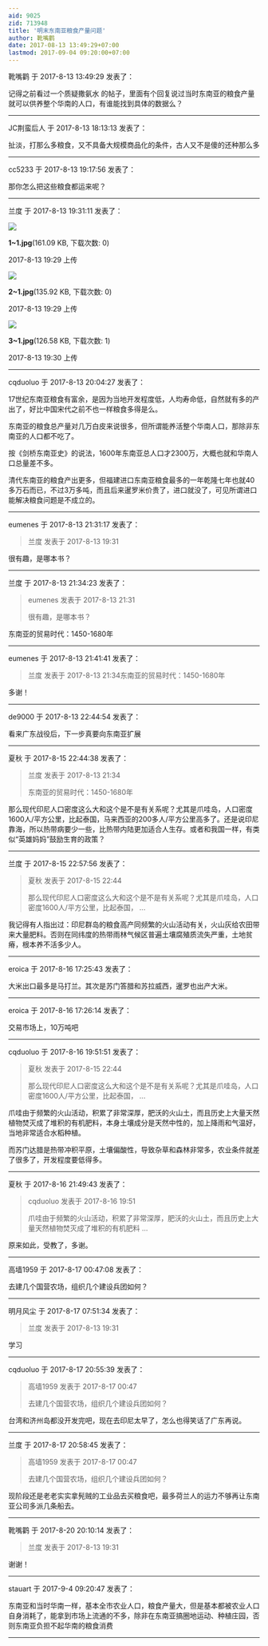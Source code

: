 ```yaml
---
aid: 9025
zid: 713948
title: '明末东南亚粮食产量问题'
author: 靴嘴鹳
date: 2017-08-13 13:49:29+07:00
lastmod: 2017-09-04 09:20:00+07:00
---
```


靴嘴鹳 于 2017-8-13 13:49:29 发表了：

记得之前看过一个质疑撒氨水 的帖子，里面有个回复说过当时东南亚的粮食产量就可以供养整个华南的人口，有谁能找到具体的数据么？

---------

JC荆蛮后人 于 2017-8-13 18:13:13 发表了：

扯淡，打那么多粮食，又不具备大规模商品化的条件，古人又不是傻的还种那么多

---------

cc5233 于 2017-8-13 19:17:56 发表了：

那你怎么把这些粮食都运来呢？

---------

兰度 于 2017-8-13 19:31:11 发表了：

![](https://mirrors.tuna.tsinghua.edu.cn/osdn/lgqm/72877/192944jv55hro89f75qo55.jpg)



**1~1.jpg**(161.09 KB, 下载次数: 0)



2017-8-13 19:29 上传



![](https://mirrors.tuna.tsinghua.edu.cn/osdn/lgqm/72877/192957j4c740k4bmmm4mmi.jpg)



**2~1.jpg**(135.92 KB, 下载次数: 0)



2017-8-13 19:29 上传



![](https://mirrors.tuna.tsinghua.edu.cn/osdn/lgqm/72877/193008i1c29lxc6049zc41.jpg)



**3~1.jpg**(126.58 KB, 下载次数: 1)



2017-8-13 19:30 上传

---------

cqduoluo 于 2017-8-13 20:04:27 发表了：

17世纪东南亚粮食有富余，是因为当地开发程度低，人均寿命低，自然就有多的产出了，好比中国宋代之前不也一样粮食多得是么。

东南亚的粮食总产量对几万白皮来说很多，但所谓能养活整个华南人口，那除非东南亚的人口都不吃了。

按《剑桥东南亚史》的说法，1600年东南亚总人口才2300万，大概也就和华南人口总量差不多。

清代东南亚的粮食产出更多，但福建进口东南亚粮食最多的一年乾隆七年也就40多万石而已，不过3万多吨，而且后来暹罗米价贵了，进口就没了，可见所谓进口能解决粮食问题是不成立的。

---------

eumenes 于 2017-8-13 21:31:17 发表了：

> 兰度 发表于 2017-8-13 19:31



很有趣，是哪本书？

---------

兰度 于 2017-8-13 21:34:23 发表了：

> eumenes 发表于 2017-8-13 21:31
> 
> 很有趣，是哪本书？



东南亚的贸易时代：1450-1680年

---------

eumenes 于 2017-8-13 21:41:41 发表了：

> 兰度 发表于 2017-8-13 21:34东南亚的贸易时代：1450-1680年



多谢！

---------

de9000 于 2017-8-13 22:44:54 发表了：

看来广东战役后，下一步真要向东南亚扩展

---------

夏秋 于 2017-8-15 22:44:38 发表了：

> 兰度 发表于 2017-8-13 21:34
> 
> 东南亚的贸易时代：1450-1680年



那么现代印尼人口密度这么大和这个是不是有关系呢？尤其是爪哇岛，人口密度1600人/平方公里，比起泰国，马来西亚的200多人/平方公里高多了。还是说印尼靠海，所以热带病要少一些，比热带内陆更加适合人生存。或者和我国一样，有类似“英雄妈妈”鼓励生育的政策？

---------

兰度 于 2017-8-15 22:57:56 发表了：

> 夏秋 发表于 2017-8-15 22:44
> 
> 那么现代印尼人口密度这么大和这个是不是有关系呢？尤其是爪哇岛，人口密度1600人/平方公里，比起泰国， ...



我记得有人指出过：印尼群岛的粮食高产同频繁的火山活动有关，火山灰给农田带来大量肥料。否则在同纬度的热带雨林气候区普遍土壤腐殖质流失严重，土地贫瘠，根本养不活多少人。

---------

eroica 于 2017-8-16 17:25:43 发表了：

大米出口最多是马打兰。其次是苏门答腊和苏拉威西，暹罗也出产大米。

---------

eroica 于 2017-8-16 17:26:14 发表了：

交易市场上，10万吨吧

---------

cqduoluo 于 2017-8-16 19:51:51 发表了：

> 夏秋 发表于 2017-8-15 22:44
> 
> 那么现代印尼人口密度这么大和这个是不是有关系呢？尤其是爪哇岛，人口密度1600人/平方公里，比起泰国， ...



爪哇由于频繁的火山活动，积累了非常深厚，肥沃的火山土，而且历史上大量天然植物焚灭成了堆积的有机肥料，本身土壤成分是天然中性的，加上降雨和气温好，当地非常适合水稻种植。

而苏门达腊是热带冲积平原，土壤偏酸性，导致杂草和森林非常多，农业条件就差了很多了，开发程度要低得多。

---------

夏秋 于 2017-8-16 21:49:43 发表了：

> cqduoluo 发表于 2017-8-16 19:51
> 
> 爪哇由于频繁的火山活动，积累了非常深厚，肥沃的火山土，而且历史上大量天然植物焚灭成了堆积的有机肥料 ...



原来如此，受教了，多谢。

---------

高墙1959 于 2017-8-17 00:47:08 发表了：

去建几个国营农场，组织几个建设兵团如何？

---------

明月风尘 于 2017-8-17 07:51:34 发表了：

> 兰度 发表于 2017-8-13 19:31



学习

---------

cqduoluo 于 2017-8-17 20:55:39 发表了：

> 高墙1959 发表于 2017-8-17 00:47
> 
> 去建几个国营农场，组织几个建设兵团如何？



台湾和济州岛都没开发完吧，现在去印尼太早了，怎么也得笑话了广东再说。

---------

兰度 于 2017-8-17 20:58:45 发表了：

> 高墙1959 发表于 2017-8-17 00:47
> 
> 去建几个国营农场，组织几个建设兵团如何？



现阶段还是老老实实拿髡贼的工业品去买粮食吧，最多荷兰人的运力不够再让东南亚公司多派几条船去。

---------

靴嘴鹳 于 2017-8-20 20:10:14 发表了：

> 兰度 发表于 2017-8-13 19:31



谢谢！

---------

stauart 于 2017-9-4 09:20:47 发表了：

东南亚和当时华南一样，基本全市农业人口，粮食产量大，但是基本都被农业人口自身消耗了，能拿到市场上流通的不多，除非在东南亚搞圈地运动、种植庄园，否则东南亚负担不起华南的粮食消费

---------

